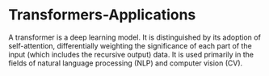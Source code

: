 # Transformers-Applications
A transformer is a deep learning model. It is distinguished by its adoption of self-attention, differentially weighting the significance of each part of the input (which includes the recursive output) data. It is used primarily in the fields of natural language processing (NLP) and computer vision (CV).
